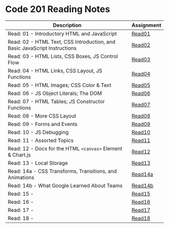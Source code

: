 # Code 201 Reading Notes 

|  Description  | Assignment    |
| ----------- | ----------- |
| Read: 01 - Introductory HTML and JavaScript  | [Read01](https://bianqt.github.io/reading-notes/201/class01)      |
| Read: 02 - HTML Text, CSS Introduction, and Basic JavaScript Instructions  | [Read02](https://bianqt.github.io/reading-notes/201/class02)      |
|Read: 03 - HTML Lists, CSS Boxes, JS Control Flow  | [Read03](https://bianqt.github.io/reading-notes/201/class03)      |
| Read: 04 - HTML Links, CSS Layout, JS Functions    | [Read04](https://bianqt.github.io/reading-notes/201/class04)      |
|Read: 05 - HTML Images; CSS Color & Text  | [Read05](https://bianqt.github.io/reading-notes/201/class05)      |
| Read: 06 - JS Object Literals; The DOM  | [Read06](https://bianqt.github.io/reading-notes/201/class06)      |
| Read: 07 - HTML Tables; JS Constructor Functions  | [Read07](https://bianqt.github.io/reading-notes/201/class07)      |
| Read: 08 - More CSS Layout | [Read08](https://bianqt.github.io/reading-notes/201/class08)      |
| Read: 09 - Forms and Events | [Read09](https://bianqt.github.io/reading-notes/201/class09)      |
|Read: 10 - JS Debugging  | [Read10](https://bianqt.github.io/reading-notes/201/class10)      |
| Read: 11 - Assorted Topics   | [Read11](https://bianqt.github.io/reading-notes/201/class11)      |
|Read: 12 -  Docs for the HTML ```<canvas>``` Element & Chart.js | [Read12](https://bianqt.github.io/reading-notes/201/class12)      |
| Read: 13 -  Local Storage | [Read13](https://bianqt.github.io/reading-notes/201/class13)      |
| Read: 14a -  CSS Transforms, Transitions, and Animations | [Read14a](https://bianqt.github.io/reading-notes/201/class14a)      |
| Read: 14b -  What Google Learned About Teams | [Read14b](https://bianqt.github.io/reading-notes/201/class142)      |
| Read: 15 -    | [Read15](https://bianqt.github.io/reading-notes/201/class15)      |
|Read: 16 -   | [Read16](https://bianqt.github.io/reading-notes/201/class16)      |
| Read: 17 -   | [Read17](https://bianqt.github.io/reading-notes/201/class17)      |
| Read: 18 -   | [Read18](https://bianqt.github.io/reading-notes/201/class18)      |

